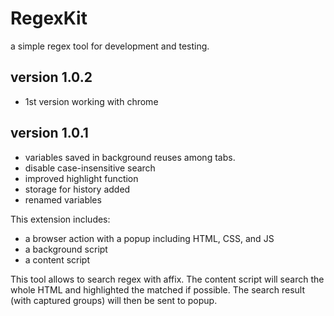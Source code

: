 # RegexKit

a simple regex tool for development and testing.

## version 1.0.2
* 1st version working with chrome

## version 1.0.1
* variables saved in background reuses among tabs.
* disable case-insensitive search
* improved highlight function
* storage for history added
* renamed variables

This extension includes:

* a browser action with a popup including HTML, CSS, and JS
* a background script
* a content script

This tool allows to search regex with affix. The content script will search the whole HTML and highlighted the matched if possible. The search result (with captured groups) will then be sent to popup.